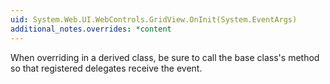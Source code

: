 ```yaml
---
uid: System.Web.UI.WebControls.GridView.OnInit(System.EventArgs)
additional_notes.overrides: *content
---
```


<p>When overriding <xref href="System.Web.UI.WebControls.GridView.OnInit(System.EventArgs)"></xref> in a derived class, be sure to call the base class's <xref href="System.Web.UI.WebControls.GridView.OnInit(System.EventArgs)"></xref> method so that registered delegates receive the event.</p>


